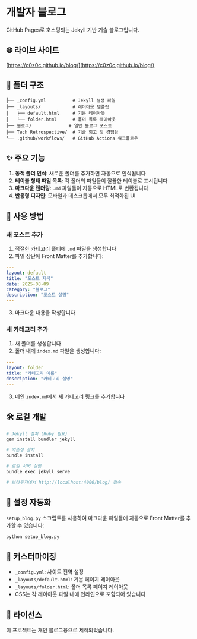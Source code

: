 # 개발자 블로그

GitHub Pages로 호스팅되는 Jekyll 기반 기술 블로그입니다.

## 🌐 라이브 사이트

[https://c0z0c.github.io/blog/](https://c0z0c.github.io/blog/)

## 📁 폴더 구조

```
├── _config.yml          # Jekyll 설정 파일
├── _layouts/            # 레이아웃 템플릿
│   ├── default.html     # 기본 레이아웃
│   └── folder.html      # 폴더 목록 레이아웃
├── 블로그/              # 일반 블로그 포스트
├── Tech Retrospective/  # 기술 회고 및 경험담
└── .github/workflows/   # GitHub Actions 워크플로우
```

## ✨ 주요 기능

1. **동적 폴더 인식**: 새로운 폴더를 추가하면 자동으로 인식됩니다
2. **테이블 형태 파일 목록**: 각 폴더의 파일들이 깔끔한 테이블로 표시됩니다
3. **마크다운 렌더링**: `.md` 파일들이 자동으로 HTML로 변환됩니다
4. **반응형 디자인**: 모바일과 데스크톱에서 모두 최적화된 UI

## 🚀 사용 방법

### 새 포스트 추가

1. 적절한 카테고리 폴더에 `.md` 파일을 생성합니다
2. 파일 상단에 Front Matter를 추가합니다:

```yaml
---
layout: default
title: "포스트 제목"
date: 2025-08-09
category: "블로그"
description: "포스트 설명"
---
```

3. 마크다운 내용을 작성합니다

### 새 카테고리 추가

1. 새 폴더를 생성합니다
2. 폴더 내에 `index.md` 파일을 생성합니다:

```yaml
---
layout: folder
title: "카테고리 이름"
description: "카테고리 설명"
---
```

3. 메인 `index.md`에서 새 카테고리 링크를 추가합니다

## 🛠️ 로컬 개발

```bash
# Jekyll 설치 (Ruby 필요)
gem install bundler jekyll

# 의존성 설치
bundle install

# 로컬 서버 실행
bundle exec jekyll serve

# 브라우저에서 http://localhost:4000/blog/ 접속
```

## 📝 설정 자동화

`setup_blog.py` 스크립트를 사용하여 마크다운 파일들에 자동으로 Front Matter를 추가할 수 있습니다:

```bash
python setup_blog.py
```

## 🔧 커스터마이징

- `_config.yml`: 사이트 전역 설정
- `_layouts/default.html`: 기본 페이지 레이아웃
- `_layouts/folder.html`: 폴더 목록 페이지 레이아웃
- CSS는 각 레이아웃 파일 내에 인라인으로 포함되어 있습니다

## 📄 라이선스

이 프로젝트는 개인 블로그용으로 제작되었습니다.
